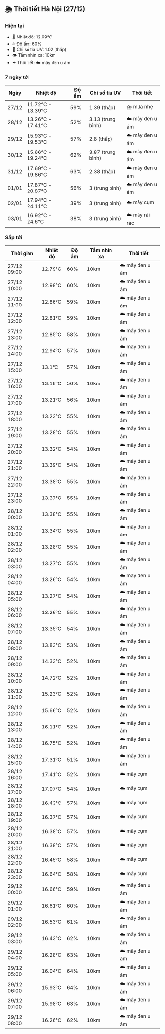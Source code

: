 ## 🌦️ Thời tiết Hà Nội (27/12)

### Hiện tại

- 🌡️ Nhiệt độ: 12.99℃
- 💦 Độ ẩm: 60%
- 🌟 Chỉ số tia UV: 1.02 (thấp)
- 👁️ Tầm nhìn xa: 10km
- ☂️ Thời tiết: ☁️ mây đen u ám

### 7 ngày tới

| Ngày | Nhiệt độ | Độ ẩm | Chỉ số tia UV | Thời tiết |
| --- | --- | --- | --- | --- |
| 27/12 | 11.72℃ - 13.39℃ | 59% | 1.39 (thấp) | ⛈️ mưa nhẹ |
| 28/12 | 13.26℃ - 17.41℃ | 52% | 3.13 (trung bình) | ☁️ mây đen u ám |
| 29/12 | 15.93℃ - 19.53℃ | 57% | 2.8 (thấp) | ☁️ mây đen u ám |
| 30/12 | 15.66℃ - 19.24℃ | 62% | 3.87 (trung bình) | ☁️ mây đen u ám |
| 31/12 | 17.69℃ - 19.86℃ | 63% | 2.38 (thấp) | ☁️ mây đen u ám |
| 01/01 | 17.87℃ - 20.87℃ | 56% | 3 (trung bình) | ☁️ mây đen u ám |
| 02/01 | 17.94℃ - 24.11℃ | 39% | 3 (trung bình) | ☁️ mây cụm |
| 03/01 | 16.92℃ - 24.6℃ | 38% | 3 (trung bình) | ☁️ mây rải rác |

### Sắp tới

| Thời gian | Nhiệt độ | Độ ẩm | Tầm nhìn xa | Thời tiết |
| --- | --- | --- | --- | --- |
| 27/12 09:00 | 12.79℃ | 60% | 10km | ☁️ mây đen u ám |
| 27/12 10:00 | 12.99℃ | 60% | 10km | ☁️ mây đen u ám |
| 27/12 11:00 | 12.86℃ | 59% | 10km | ☁️ mây đen u ám |
| 27/12 12:00 | 12.81℃ | 59% | 10km | ☁️ mây đen u ám |
| 27/12 13:00 | 12.85℃ | 58% | 10km | ☁️ mây đen u ám |
| 27/12 14:00 | 12.94℃ | 57% | 10km | ☁️ mây đen u ám |
| 27/12 15:00 | 13.1℃ | 57% | 10km | ☁️ mây đen u ám |
| 27/12 16:00 | 13.18℃ | 56% | 10km | ☁️ mây đen u ám |
| 27/12 17:00 | 13.21℃ | 56% | 10km | ☁️ mây đen u ám |
| 27/12 18:00 | 13.23℃ | 55% | 10km | ☁️ mây đen u ám |
| 27/12 19:00 | 13.28℃ | 55% | 10km | ☁️ mây đen u ám |
| 27/12 20:00 | 13.32℃ | 54% | 10km | ☁️ mây đen u ám |
| 27/12 21:00 | 13.39℃ | 54% | 10km | ☁️ mây đen u ám |
| 27/12 22:00 | 13.38℃ | 55% | 10km | ☁️ mây đen u ám |
| 27/12 23:00 | 13.37℃ | 55% | 10km | ☁️ mây đen u ám |
| 28/12 00:00 | 13.38℃ | 55% | 10km | ☁️ mây đen u ám |
| 28/12 01:00 | 13.34℃ | 55% | 10km | ☁️ mây đen u ám |
| 28/12 02:00 | 13.28℃ | 55% | 10km | ☁️ mây đen u ám |
| 28/12 03:00 | 13.27℃ | 55% | 10km | ☁️ mây đen u ám |
| 28/12 04:00 | 13.26℃ | 54% | 10km | ☁️ mây đen u ám |
| 28/12 05:00 | 13.27℃ | 54% | 10km | ☁️ mây đen u ám |
| 28/12 06:00 | 13.26℃ | 55% | 10km | ☁️ mây đen u ám |
| 28/12 07:00 | 13.35℃ | 54% | 10km | ☁️ mây đen u ám |
| 28/12 08:00 | 13.83℃ | 53% | 10km | ☁️ mây đen u ám |
| 28/12 09:00 | 14.33℃ | 52% | 10km | ☁️ mây đen u ám |
| 28/12 10:00 | 14.72℃ | 52% | 10km | ☁️ mây đen u ám |
| 28/12 11:00 | 15.23℃ | 52% | 10km | ☁️ mây đen u ám |
| 28/12 12:00 | 15.66℃ | 52% | 10km | ☁️ mây đen u ám |
| 28/12 13:00 | 16.11℃ | 52% | 10km | ☁️ mây đen u ám |
| 28/12 14:00 | 16.75℃ | 52% | 10km | ☁️ mây đen u ám |
| 28/12 15:00 | 17.31℃ | 51% | 10km | ☁️ mây đen u ám |
| 28/12 16:00 | 17.41℃ | 52% | 10km | ☁️ mây cụm |
| 28/12 17:00 | 17.07℃ | 54% | 10km | ☁️ mây cụm |
| 28/12 18:00 | 16.43℃ | 57% | 10km | ☁️ mây cụm |
| 28/12 19:00 | 16.37℃ | 57% | 10km | ☁️ mây cụm |
| 28/12 20:00 | 16.38℃ | 57% | 10km | ☁️ mây cụm |
| 28/12 21:00 | 16.39℃ | 57% | 10km | ☁️ mây cụm |
| 28/12 22:00 | 16.45℃ | 58% | 10km | ☁️ mây cụm |
| 28/12 23:00 | 16.64℃ | 58% | 10km | ☁️ mây cụm |
| 29/12 00:00 | 16.66℃ | 59% | 10km | ☁️ mây đen u ám |
| 29/12 01:00 | 16.61℃ | 60% | 10km | ☁️ mây đen u ám |
| 29/12 02:00 | 16.53℃ | 61% | 10km | ☁️ mây đen u ám |
| 29/12 03:00 | 16.43℃ | 62% | 10km | ☁️ mây đen u ám |
| 29/12 04:00 | 16.28℃ | 63% | 10km | ☁️ mây đen u ám |
| 29/12 05:00 | 16.04℃ | 64% | 10km | ☁️ mây đen u ám |
| 29/12 06:00 | 15.93℃ | 64% | 10km | ☁️ mây đen u ám |
| 29/12 07:00 | 15.98℃ | 63% | 10km | ☁️ mây đen u ám |
| 29/12 08:00 | 16.26℃ | 62% | 10km | ☁️ mây đen u ám |
